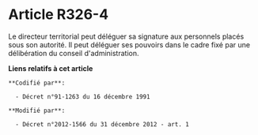 # Article R326-4

Le  directeur territorial peut déléguer sa signature aux personnels placés  sous son autorité. Il peut déléguer ses pouvoirs
dans le cadre fixé par  une délibération du conseil d'administration.

**Liens relatifs à cet article**

	**Codifié par**:

	  - Décret n°91-1263 du 16 décembre 1991

	**Modifié par**:

	  - Décret n°2012-1566 du 31 décembre 2012 - art. 1

